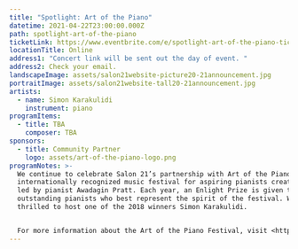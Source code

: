 ```yaml
---
title: "Spotlight: Art of the Piano"
datetime: 2021-04-22T23:00:00.000Z
path: spotlight-art-of-the-piano
ticketLink: https://www.eventbrite.com/e/spotlight-art-of-the-piano-tickets-122231075437
locationTitle: Online
address1: "Concert link will be sent out the day of event. "
address2: Check your email.
landscapeImage: assets/salon21website-picture20-21announcement.jpg
portraitImage: assets/salon21website-tall20-21announcement.jpg
artists:
  - name: Simon Karakulidi
    instrument: piano
programItems:
  - title: TBA
    composer: TBA
sponsors:
  - title: Community Partner
    logo: assets/art-of-the-piano-logo.png
programNotes: >-
  We continue to celebrate Salon 21’s partnership with Art of the Piano, an
  internationally recognized music festival for aspiring pianists created and
  led by pianist Awadagin Pratt. Each year, an Enlight Prize is given to two
  outstanding pianists who best represent the spirit of the festival. We are
  thrilled to host one of the 2018 winners Simon Karakulidi.


  For more information about the Art of the Piano Festival, visit <https://artofthepiano.org/>.
---
```

